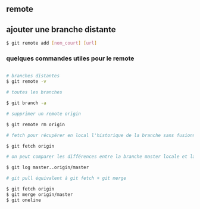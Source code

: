 ## remote

## ajouter une branche distante

``` bash
$ git remote add [nom_court] [url]
``` 
### quelques commandes utiles pour le remote

``` bash

# branches distantes
$ git remote -v

# toutes les branches

$ git branch -a

# supprimer un remote origin

$ git remote rm origin

# fetch pour récupérer en local l'historique de la branche sans fusionner

$ git fetch origin

# on peut comparer les différences entre la branche master locale et la branche origin/master

$ git log master..origin/master

# git pull équivalent à git fetch + git merge

$ git fetch origin
$ git merge origin/master
$ git oneline

``` 

